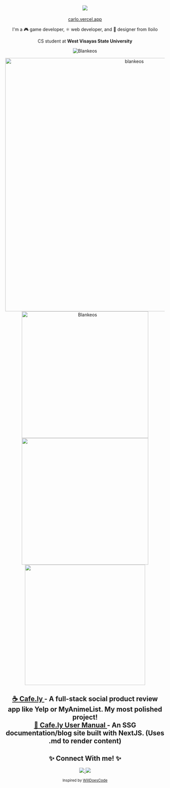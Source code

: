 <h1 align="center">
  <a href="https://git.io/typing-svg">
    <img src="https://readme-typing-svg.herokuapp.com/?lines=Hello,+There!+👋;I'm+Carlo+Taleon;Nice+to+meet+you!&center=true&size=30">
  </a>
</h1>
<p align="center"><a href="https://carlo.vercel.app">carlo.vercel.app</a></p>
<p align="center">I'm a 🎮 game developer, ⚛ web developer, and 🎨 designer from Iloilo</p>
<p align="center">CS student at <b>West Visayas State University</b></p>

<p align="center"> <img src="https://komarev.com/ghpvc/?username=blankeos&label=Profile%20Views&color=36BCF7&style=flat" alt="Blankeos" /> </p>

<div align="center">
  <a href="https://github.com/ryo-ma/github-profile-trophy"><img width="800" src="https://github-profile-trophy.vercel.app/?username=blankeos&theme=juicyfresh&margin-w=15&margin-h=15&column=6" alt="blankeos" /></a>
</div>
<div align="center">
  <a href="https://github.com/anuraghazra/github-readme-stats">
    <img width="400" src="https://github-readme-stats.vercel.app/api?username=blankeos&theme=react&count_private=true&include_all_commits=true" alt="Blankeos" />
  </a>
  <a href="https://github.com/DenverCoder1/github-readme-streak-stats">
    <img width="400" src="https://github-readme-streak-stats.herokuapp.com/?user=blankeos&theme=react" />
  </a>
</div>
<div align="center">
  <a href="https://github.com/anuraghazra/convoychat">
  <img width="380" src="https://github-readme-stats.vercel.app/api/top-langs/?username=blankeos&theme=react&layout=compact&langs_count=15" />
</a>
</div>

<div align="center">
  <h2 align="center"💻 Some things I've worked on 💻</h2>
  <a target="_blank" href="https://github.com/Blankeos/cit214-productreviewapp/">
    ☕ Cafe.ly
  </a><span>- A full-stack social product review app like Yelp or MyAnimeList. My most polished project!</span><br />
  <a target="_blank" href="https://github.com/seajayrubynose/cafely-manual/">
    📔 Cafe.ly User Manual
  </a><span>- An SSG documentation/blog site built with NextJS. (Uses .md to render content)</span><br>
</div>

<div align="center">
  <h2 align="center">✨ Connect With me! ✨</h2>
  <a target="_blank" href="https://instagram.com/taleoncarlo/">
    <img src="https://img.shields.io/badge/-@taleoncarlo-purple?style=flat&logo=instagram&logoColor=white&link=https://instagram.com/taleoncarlo/" />
  </a>
  <a target="_blank" href="https://www.linkedin.com/in/carlotaleon/">
    <img src="https://img.shields.io/badge/-Carlo%20Taleon-0072b1?style=flat&logo=Linkedin&logoColor=white&link=https://www.linkedin.com/in/carlotaleon/" />
  </a>
  <br>
  <p>
    <sub>
      Inspired by <a href="https://github.com/willdoescode">WillDoesCode</a>
    </sub>
  </p>
</div>
